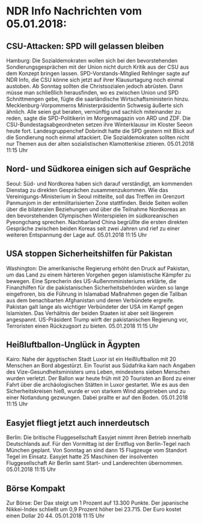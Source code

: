 # NDR Info Nachrichten vom 05.01.2018:


## CSU-Attacken: SPD will gelassen bleiben
Hamburg:      Die Sozialdemokraten wollen sich bei den bevorstehenden Sondierungsgesprächen mit der Union nicht durch Kritik aus der CSU aus dem Konzept bringen lassen. SPD-Vorstands-Mitglied Rehlinger sagte auf NDR Info, die CSU könne sich jetzt auf ihrer Klausurtagung noch einmal austoben. Ab Sonntag sollten die Christsozialen jedoch abrüsten. Dann müsse man schließlich herausfinden, wo es zwischen Union und SPD Schnittmengen gebe, fügte die saarländische Wirtschaftsministerin hinzu. Mecklenburg-Vorpommerns Ministerpräsidentin Schwesig äußerte sich ähnlich. Alle seien gut beraten, vernünftig und sachlich miteinander zu reden, sagte die SPD-Politikerin im Morgenmagazin von ARD und ZDF. Die CSU-Bundestagsabgeordneten setzen ihre Winterklausur im Kloster Seeon heute fort. Landesgruppenchef Dobrindt hatte die SPD gestern mit Blick auf die Sondierung noch einmal attackiert. Die Sozialdemokraten sollten nicht nur Themen aus der alten sozialistischen Klamottenkise zitieren. 05.01.2018 11:15 Uhr 

## Nord- und Südkorea einigen sich auf Gespräche
Seoul:     Süd- und Nordkorea haben sich darauf verständigt, am kommenden Dienstag zu direkten Gesprächen zusammenzukommen. Wie das Vereinigungs-Ministerium in Seoul mitteilte, soll das Treffen im Grenzort Panmunjom in der entmilitarisierten Zone stattfinden. Beide Seiten wollen über die bilateralen Beziehungen und über die Teilnahme Nordkoreas an den bevorstehenden Olympischen Winterspielen im südkoreanischen Pyeongchang sprechen. Nachbarland China begrüßte die ersten direkten Gespräche zwischen beiden Koreas seit zwei Jahren und rief zu einer weiteren Entspannung der Lage auf. 05.01.2018 11:15 Uhr 

## USA stoppen Sicherheitshilfen für Pakistan
Washington: Die amerikanische Regierung erhöht den Druck auf Pakistan, um das Land zu einem härteren Vorgehen gegen islamistische Kämpfer zu bewegen. Eine Sprecherin des US-Außenmministeriums erklärte, die Finanzhilfen für die pakistanischen Sicherheitsbehörden würden so lange eingefroren, bis die Führung in Islamabad Maßnahmen gegen die Taliban aus dem benachbarten Afghanistan und deren Verbündete ergreife. Pakistan galt lange als wichtiger Verbündeter der USA im Kampf gegen Islamisten. Das Verhältnis der beiden Staaten ist aber seit längerem angespannt. US-Präsident Trump wirft der pakistanischen Regierung vor, Terroristen einen Rückzugsort zu bieten. 05.01.2018 11:15 Uhr 

## Heißluftballon-Unglück in Ägypten
Kairo: Nahe der ägyptischen Stadt Luxor ist ein Heißluftballon mit 20 Menschen an Bord abgestürzt. Ein Tourist aus Südafrika kam nach Angaben des Vize-Gesundheitsministers ums Leben, mindestens sieben Menschen wurden verletzt. Der Ballon war heute früh mit 20 Touristen an Bord zu einer Fahrt über die archäologischen Stätten in Luxor gestartet. Wie es aus den Sicherheitskreisen hieß, wurde er von starkem Wind abgetrieben und zu einer Notlandung gezwungen. Dabei prallte er auf den Boden. 05.01.2018 11:15 Uhr 

## Easyjet fliegt jetzt auch innerdeutsch
Berlin: Die britische Fluggesellschaft Easyjet nimmt ihren Betrieb innerhalb Deutschlands auf. Für den Vormittag ist der Erstflug von Berlin-Tegel nach München geplant. Von Sonntag an sind dann 15 Flugzeuge vom Standort Tegel im Einsatz. Easyjet hatte 25 Maschinen der insolventen Fluggesellschaft Air Berlin samt Start- und Landerechten übernommen. 05.01.2018 11:15 Uhr 

## Börse Kompakt
Zur Börse: Der Dax steigt um 1 Prozent auf 13.300 Punkte. Der japanische Nikkei-Index schließt um 0,9 Prozent höher bei 23.715. Der Euro kostet einen Dollar 20 44. 05.01.2018 11:15 Uhr 
